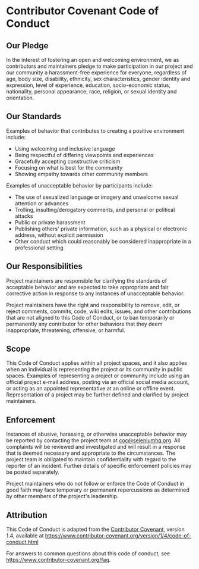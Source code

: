 # Contributor Covenant Code of Conduct

## Our Pledge

In the interest of fostering an open and welcoming environment, we as contributors and maintainers pledge to make participation in our project and our community a harassment-free experience for everyone, regardless of age, body size, disability, ethnicity, sex characteristics, gender identity and expression, level of experience, education, socio-economic status, nationality, personal appearance, race, religion, or sexual identity and orientation.

## Our Standards

Examples of behavior that contributes to creating a positive environment include:

* Using welcoming and inclusive language
* Being respectful of differing viewpoints and experiences
* Gracefully accepting constructive criticism
* Focusing on what is best for the community
* Showing empathy towards other community members

Examples of unacceptable behavior by participants include:

* The use of sexualized language or imagery and unwelcome sexual attention or advances
* Trolling, insulting/derogatory comments, and personal or political attacks
* Public or private harassment
* Publishing others' private information, such as a physical or electronic address, without explicit permission
* Other conduct which could reasonably be considered inappropriate in a professional setting

## Our Responsibilities

Project maintainers are responsible for clarifying the standards of acceptable behavior and are expected to 
take appropriate and fair corrective action in response to any instances of unacceptable behavior.

Project maintainers have the right and responsibility to remove, edit, or reject comments, commits, code, 
wiki edits, issues, and other contributions that are not aligned to this Code of Conduct, or to ban 
temporarily or permanently any contributor for other behaviors that they deem inappropriate, threatening, offensive, or harmful.

## Scope

This Code of Conduct applies within all project spaces, and it also applies when an individual is 
representing the project or its community in public spaces. Examples of representing a project or 
community include using an official project e-mail address, posting via an official social media account, 
or acting as an appointed representative at an online or offline event. Representation of a project may 
be further defined and clarified by project maintainers.

## Enforcement

Instances of abusive, harassing, or otherwise unacceptable behavior may be reported by contacting the 
project team at coc@seleniumhq.org. All complaints will be reviewed and investigated and will result 
in a response that is deemed necessary and appropriate to the circumstances. The project team is obligated 
to maintain confidentiality with regard to the reporter of an incident. Further details of specific 
enforcement policies may be posted separately.

Project maintainers who do not follow or enforce the Code of Conduct in good faith may face temporary or 
permanent repercussions as determined by other members of the project's leadership.

## Attribution

This Code of Conduct is adapted from the [Contributor Covenant][homepage], version 1.4, available at 
https://www.contributor-covenant.org/version/1/4/code-of-conduct.html

[homepage]: https://www.contributor-covenant.org

For answers to common questions about this code of conduct, see
https://www.contributor-covenant.org/faq.
